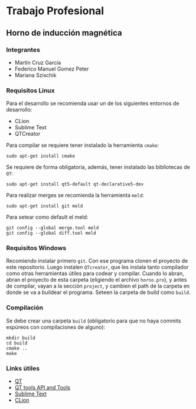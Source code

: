 # Trabajo Profesional
## Horno de inducción magnética
### Integrantes
* Martín Cruz García
* Federico Manuel Gomez Peter
* Mariana Szischik

### Requisitos Linux
Para el desarrollo se recomienda usar un de los siguientes 
entornos de desarrollo:

* CLion
* Sublime Text
* QTCreator

Para compilar se requiere tener instalado la herramienta 
`cmake`:
```commandline
sudo apt-get install cmake
```

Se requiere de forma obligatoria, además, tener instalado las
bibliotecas de `QT`:
```commandline
sudo apt-get install qt5-default qt-declarative5-dev
```

Para realizar merges se recomienda la herramienta `meld`:
```commandline
sudo apt-get install git meld
```
Para setear como default el meld:
```commandline
git config --global merge.tool meld
git config --global diff.tool meld
```
### Requisitos Windows
Recomiendo instalar primero `git`. Con ese programa clonen el proyecto
de este repositorio. Luego instalen `QTcreator`, que les instala tanto 
compilador como otras herramientas útiles para codear y compilar. 
Cuando lo abran, abran el proyecto de esta carpeta (eligiendo el
archivo `horno.pro`), y antes de compilar, vayan a la sección `project`,
y cambien el path de la carpeta en donde se va a buildear el programa.
Seteen la carpeta de build como `build`.

### Compilación
Se debe crear una carpeta `build` (obligatorio para que no
haya commits espúreos con compilaciones de alguno):

```commandline
mkdir build
cd build
cmake ..
make
```
### Links útiles
* [QT](https://www.qt.io/download)
* [QT tools API and Tools](https://www.qt.io/qt-features-libraries-apis-tools-and-ide/?utm_campaign=Navigation%202019&utm_source=megamenu=)
* [Sublime Text](https://www.sublimetext.com/3)
* [CLion](https://www.jetbrains.com/clion/)
